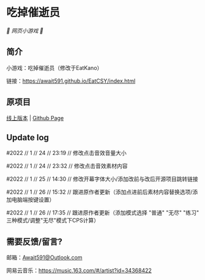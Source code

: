 # 吃掉催逝员

_🦌 网页小游戏 🥛_

</div>


## 简介

小游戏：吃掉催逝员（修改于EatKano）

链接：https://await591.github.io/EatCSY/index.html

## 原项目

[线上版本](https://xingye.me/game/eatkano/index.php)
|
[Github Page](https://arcxingye.github.io/EatKano/index.html)

## Update log

#2022 // 1 // 24 // 23:19 // 修改点击音效音量大小

#2022 // 1 // 24 // 23:32 // 修改点击音效素材内容

#2022 // 1 // 25 // 14:30 // 修改开幕字体大小/添加改前与改后开源项目跳转链接

#2022 // 1 // 26 // 15:32 // 跟进原作者更新（添加点进前后素材内容替换选项/添加电脑端按键设置）

#2022 // 1 // 26 // 17:35 // 跟进原作者更新（添加模式选择 "普通" "无尽" "练习" 三种模式/调整"无尽"模式下CPS计算）

## 需要反馈/留言?

邮箱：Await591@Outlook.com

网易云音乐：https://music.163.com/#/artist?id=34368422
